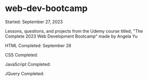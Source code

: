# web-dev-bootcamp

Started: September 27, 2023

Lessons, questions, and projects from the Udemy course titled, "The Complete 2023 Web Development Bootcamp" made by Angela Yu

HTML Completed: September 28

CSS Completed: 

JavaScript Completed:

JQuery Completed:
